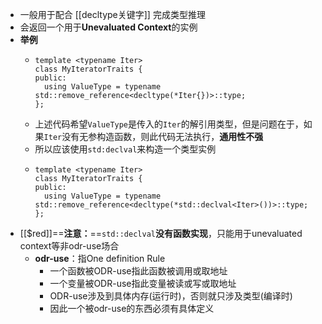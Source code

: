 - 一般用于配合 [[decltype关键字]] 完成类型推理
- 会返回一个用于**Unevaluated Context**的实例
- **举例**
	- ```
	  template <typename Iter>
	  class MyIteratorTraits {
	  public:
	    using ValueType = typename std::remove_reference<decltype(*Iter{})>::type;
	  };
	  ```
	- 上述代码希望``ValueType``是传入的``Iter``的解引用类型，但是问题在于，如果``Iter``没有无参构造函数，则此代码无法执行，**通用性不强**
	- 所以应该使用``std:declval``来构造一个类型实例
	- ```
	  template <typename Iter>
	  class MyIteratorTraits {
	  public:
	    using ValueType = typename std::remove_reference<decltype(*std::declval<Iter>())>::type;
	  };
	  ```
- [[$red]]==**注意：**==``std::declval``**没有函数实现**，只能用于unevaluated context等非odr-use场合
	- **odr-use**：指One definition Rule
		- 一个函数被ODR-use指此函数被调用或取地址
		- 一个变量被ODR-use指此变量被读或写或取地址
		- ODR-use涉及到具体内存(运行时)，否则就只涉及类型(编译时)
		- 因此一个被odr-use的东西必须有具体定义